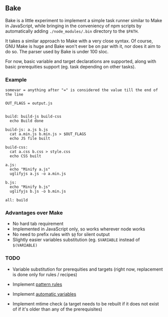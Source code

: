 
## Bake

Bake is a little experiment to implement a simple task runner similar to
Make in JavaScript, while bringing in the conveniency of npm scripts by
automatically adding `./node_modules/.bin` directory to the `$PATH`.

It takes a similar approach to Make with a very close syntax. Of course,
GNU Make is huge and Bake won't ever be on par with it, nor does it aim
to do so. The parser used by Bake is under 100 sloc.

For now, basic variable and target declarations are supported, along
with basic prerequities support (eg. task depending on other tasks).

### Example


    somevar = anything after "=" is considered the value till the end of the line

    OUT_FLAGS = output.js


    build: build-js build-css
      echo Build done

    build-js: a.js b.js
      cat a.min.js b.min.js > $OUT_FLAGS
      echo JS file built

    build-css:
      cat a.css b.css > style.css
      echo CSS built

    a.js:
      echo "Minify a.js"
      uglifyjs a.js -o a.min.js

    b.js:
      echo "Minify b.js"
      uglifyjs b.js -o b.min.js

    all: build

### Advantages over Make

- No hard tab requirement
- Implemented in JavaScript only, so works wherever node works
- No need to prefix rules with `$@` for silent output
- Slightly easier variables substitution (eg. `$VARIABLE` instead of `$(VARIABLE)`

### TODO

- Variable substitution for prerequities and targets (right now, replacement is done only for rules / recipes)

- Implement [pattern rules](https://www.gnu.org/software/make/manual/html_node/Pattern-Intro.html#Pattern-Intro)

- Implement [automatic variables](https://www.gnu.org/software/make/manual/html_node/Automatic-Variables.html#Automatic-Variables)

- Implement mtime check (a target needs to be rebuilt if it does not exist of if it's older than any of the prerequisites)


